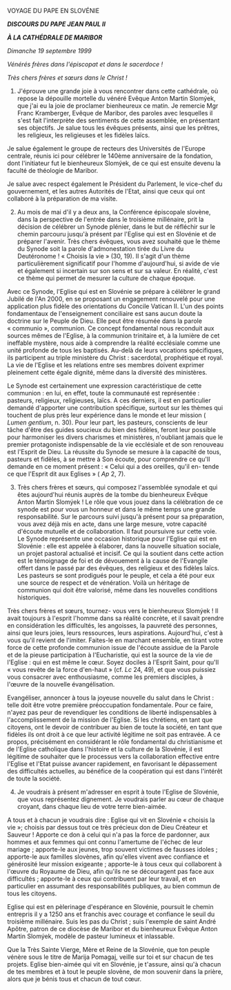VOYAGE DU PAPE EN SLOVÉNIE

***DISCOURS DU PAPE JEAN PAUL II***

***À LA CATHÉDRALE DE MARIBOR***

*Dimanche 19 septembre 1999*

*Vénérés frères dans l'épiscopat et dans le sacerdoce !*

*Très chers frères et sœurs dans le Christ !*

1. J'éprouve une grande joie à vous rencontrer dans cette cathédrale, où repose la dépouille mortelle du vénéré Evêque Anton Martin Slomýek, que j'ai eu la joie de proclamer bienheureux ce matin. Je remercie Mgr Franc Kramberger, Evêque de Maribor, des paroles avec lesquelles il s'est fait l'interprète des sentiments de cette assemblée, en présentant ses objectifs. Je salue tous les évêques présents, ainsi que les prêtres, les religieux, les religieuses et les fidèles laïcs.

Je salue également le groupe de recteurs des Universités de l'Europe centrale, réunis ici pour célébrer le 140ème anniversaire de la fondation, dont l'initiateur fut le bienheureux Slomýek, de ce qui est ensuite devenu la faculté de théologie de Maribor.

Je salue avec respect également le Président du Parlement, le vice-chef du gouvernement, et les autres Autorités de l'Etat, ainsi que ceux qui ont collaboré à la préparation de ma visite.

2. Au mois de mai d'il y a deux ans, la Conférence épiscopale slovène, dans la perspective de l'entrée dans le troisième millénaire, prit la décision de célébrer un Synode plénier, dans le but de réfléchir sur le chemin parcouru jusqu'à présent par l'Eglise qui est en Slovénie et de préparer l'avenir. Très chers évêques, vous avez souhaité que le thème du Synode soit la parole d'admonestation tirée du Livre du Deutéronome ! « Choisis la vie » (30, 19). Il s'agit d'un thème particulièrement significatif pour l'homme d'aujourd'hui, si avide de vie et également si incertain sur son sens et sur sa valeur. En réalité, c'est ce thème qui permet de mesurer la culture de chaque époque.

Avec ce Synode, l'Eglise qui est en Slovénie se prépare à célébrer le grand Jubilé de l'An 2000, en se proposant un engagement renouvelé pour une application plus fidèle des orientations du Concile Vatican II. L'un des points fondamentaux de l'enseignement conciliaire est sans aucun doute la doctrine sur le Peuple de Dieu. Elle peut être résumée dans la parole « communio », communion. Ce concept fondamental nous reconduit aux sources mêmes de l'Eglise, à la communion trinitaire et, à la lumière de cet ineffable mystère, nous aide à comprendre la réalité ecclésiale comme une unité profonde de tous les baptisés. Au-delà de leurs vocations spécifiques, ils participent au triple ministère du Christ : sacerdotal, prophétique et royal. La vie de l'Eglise et les relations entre ses membres doivent exprimer pleinement cette égale dignité, même dans la diversité des ministères.

Le Synode est certainement une expression caractéristique de cette communion : en lui, en effet, toute la communauté est représentée : pasteurs, religieux, religieuses, laïcs. A ces derniers, il est en particulier demandé d'apporter une contribution spécifique, surtout sur les thèmes qui touchent de plus près leur expérience dans le monde et leur mission ( *Lumen gentium*, n. 30). Pour leur part, les pasteurs, conscients de leur tâche d'être des guides soucieux du bien des fidèles, feront leur possible pour harmoniser les divers charismes et ministères, n'oubliant jamais que le premier protagoniste indispensable de la vie ecclésiale et de son renouveau est l'Esprit de Dieu. La réussite du Synode se mesure à la capacité de tous, pasteurs et fidèles, à se mettre à Son écoute, pour comprendre ce qu'Il demande en ce moment présent : « Celui qui a des oreilles, qu'il en- tende ce que l'Esprit dit aux Eglises » ( *Ap* 2, 7).

3. Très chers frères et sœurs, qui composez l'assemblée synodale et qui êtes aujourd'hui réunis auprès de la tombe du bienheureux Evêque Anton Martin Slomýek ! Le rôle que vous jouez dans la célébration de ce synode est pour vous un honneur et dans le même temps une grande responsabilité. Sur le parcours suivi jusqu'à présent pour sa préparation, vous avez déjà mis en acte, dans une large mesure, votre capacité d'écoute mutuelle et de collaboration. Il faut poursuivre sur cette voie. Le Synode représente une occasion historique pour l'Eglise qui est en Slovénie : elle est appelée à élaborer, dans la nouvelle situation sociale, un projet pastoral actualisé et incisif. Ce qui la soutient dans cette action est le témoignage de foi et de dévouement à la cause de l'Evangile offert dans le passé par des évêques, des religieux et des fidèles laïcs. Les pasteurs se sont prodigués pour le peuple, et cela a été pour eux une source de respect et de vénération. Voilà un héritage de communion qui doit être valorisé, même dans les nouvelles conditions historiques.

Très chers frères et sœurs, tournez- vous vers le bienheureux Slomýek ! Il avait toujours à l'esprit l'homme dans sa réalité concrète, et il savait prendre en considération les difficultés, les angoisses, la pauvreté des personnes, ainsi que leurs joies, leurs ressources, leurs aspirations. Aujourd'hui, c'est à vous qu'il revient de l'imiter. Faites-le en marchant ensemble, en tirant votre force de cette profonde communion issue de l'écoute assidue de la Parole et de la pieuse participation à l'Eucharistie, qui est la source de la vie de l'Eglise : qui en est même le cœur. Soyez dociles à l'Esprit Saint, pour qu'Il « vous revête de la force d'en-haut » (cf. *Lc* 24, 49), et que vous puissiez vous consacrer avec enthousiasme, comme les premiers disciples, à l'œuvre de la nouvelle évangélisation.

Evangéliser, annoncer à tous la joyeuse nouvelle du salut dans le Christ : telle doit être votre première préoccupation fondamentale. Pour ce faire, n'ayez pas peur de revendiquer les conditions de liberté indispensables à l'accomplissement de la mission de l'Eglise. Si les chrétiens, en tant que citoyens, ont le devoir de contribuer au bien de toute la société, en tant que fidèles ils ont droit à ce que leur activité légitime ne soit pas entravée. A ce propos, précisément en considérant le rôle fondamental du christianisme et de l'Eglise catholique dans l'histoire et la culture de la Slovénie, il est légitime de souhaiter que le processus vers la collaboration effective entre l'Eglise et l'Etat puisse avancer rapidement, en favorisant le dépassement des difficultés actuelles, au bénéfice de la coopération qui est dans l'intérêt de toute la société.

4. Je voudrais à présent m'adresser en esprit à toute l'Eglise de Slovénie, que vous représentez dignement. Je voudrais parler au cœur de chaque croyant, dans chaque lieu de votre terre bien-aimée.

A tous et à chacun je voudrais dire : Eglise qui vit en Slovénie « choisis la vie »; choisis par dessus tout ce très précieux don de Dieu Créateur et Sauveur ! Apporte ce don à celui qui n'a pas la force de pardonner, aux hommes et aux femmes qui ont connu l'amertume de l'échec de leur mariage ; apporte-le aux jeunes, trop souvent victimes de fausses idoles ; apporte-le aux familles slovènes, afin qu'elles vivent avec confiance et générosité leur mission exigeante ; apporte-le à tous ceux qui collaborent à l'œuvre du Royaume de Dieu, afin qu'ils ne se découragent pas face aux difficultés ; apporte-le à ceux qui contribuent par leur travail, et en particulier en assumant des responsabilités publiques, au bien commun de tous les citoyens.

Eglise qui est en pèlerinage d'espérance en Slovénie, poursuit le chemin entrepris il y a 1250 ans et franchis avec courage et confiance le seuil du troisième millénaire. Suis les pas du Christ ; suis l'exemple de saint André Apôtre, patron de ce diocèse de Maribor et du bienheureux Evêque Anton Martin Slomýek, modèle de pasteur lumineux et inlassable.

Que la Très Sainte Vierge, Mère et Reine de la Slovénie, que ton peuple vénère sous le titre de Marija Pomagaj, veille sur toi et sur chacun de tes projets. Eglise bien-aimée qui vit en Slovénie, je t'assure, ainsi qu'à chacun de tes membres et à tout le peuple slovène, de mon souvenir dans la prière, alors que je bénis tous et chacun de tout cœur.